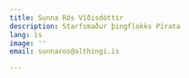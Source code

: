 ```yaml
---
title: Sunna Rós Víðisdóttir
description: Starfsmaður þingflokks Pírata
lang: is
image: ''
email: sunnaros@althingi.is

---
```

